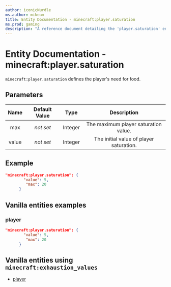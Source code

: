 ```yaml
---
author: iconicNurdle
ms.author: mikeam
title: Entity Documentation - minecraft:player.saturation
ms.prod: gaming
description: "A reference document detailing the 'player.saturation' entity component"
---
```


# Entity Documentation - minecraft:player.saturation

`minecraft:player.saturation` defines the player's need for food.

## Parameters

| Name| Default Value| Type| Description |
|:-----------:|:-----------:|:-----------:|:-----------:|
|max| *not set*| Integer| The maximum player saturation value. |
|value| *not set*| Integer|  The initial value of player saturation. |

## Example

```json
"minecraft:player.saturation": {
        "value": 5,
         "max": 20
      }
```

## Vanilla entities examples

### player

```json
"minecraft:player.saturation": {
        "value": 5,
         "max": 20
      }
```

## Vanilla entities using `minecraft:exhaustion_values`

- [player](../../../../Source/VanillaBehaviorPack_Snippets/entities/player.md)
